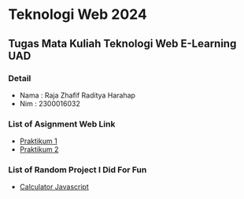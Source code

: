 # Teknologi Web 2024
## Tugas Mata Kuliah Teknologi Web E-Learning UAD

### Detail
- Nama : Raja Zhafif Raditya Harahap
- Nim  : 2300016032

### List of Asignment Web Link
- [Praktikum 1](https://brotherzhafif.site/tekweb_2024_2300016032/praktikum_1/)
- [Praktikum 2](https://brotherzhafif.site/tekweb_2024_2300016032/praktikum_2/)

### List of Random Project I Did For Fun
- [Calculator Javascript](https://brotherzhafif.site/tekweb_2024_2300016032/belajar_js/calculator.html)


